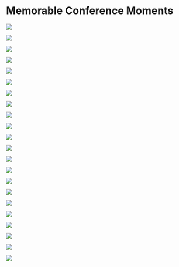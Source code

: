 # Memorable Conference Moments

![](favorite-conference-photos/djangocon-us-2023-organizers-outside.jpg)

![](favorite-conference-photos/djangocon-us-2023-standing-ovation.jpg)

![](favorite-conference-photos/djangocon-us-2023-me-and-deb.jpg)

![](favorite-conference-photos/djangocon-us-2023-me-and-abigail.jpg)

![](favorite-conference-photos/djangocon-us-2023-me-and-jon.jpg)

![](favorite-conference-photos/djangocon-us-2023-hotel-table.jpg)

![](favorite-conference-photos/djangocon-us-2023-board-dinner.jpg)

![](favorite-conference-photos/djangocon-us-2022-me-and-craig-bruce.jpg)

![](favorite-conference-photos/djangocon-us-2022-me-outside.jpg)

![](favorite-conference-photos/djangocon-us-2022-me-with-noah.jpg)

![](favorite-conference-photos/pycascades-2020-sprints-hanging-out-with-guido.jpg)

![](favorite-conference-photos/pycascades-2020-dinner-with-guido.jpg)

![](favorite-conference-photos/github-universe-2019-github-hq-tour.JPG)

![](favorite-conference-photos/github-universe-2019-lunch-with-jigyasa-at-twitter-hq.jpg)

![](favorite-conference-photos/github-universe-2019-twitter-hq-2.jpg)

![](favorite-conference-photos/github-universe-2019-twitter-hq-1.jpg)

![](favorite-conference-photos/djangocon-us-2019-with-ken-whitesell.jpg)

![](favorite-conference-photos/djangocon-us-2019-me.jpg)

![](favorite-conference-photos/djangocon-us-2018-meeting-jack-at-a-tweet-up.jpg)

![](favorite-conference-photos/djangocon-us-2018-meeting-betty-junod-at-docker-hq.jpg)

![](favorite-conference-photos/djangocon-us-2018-me.jpg)

![](favorite-conference-photos/djangocon-us-2017-headshot-by-melanie-arbor.jpg)
